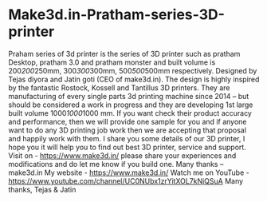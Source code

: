 # Make3d.in-Pratham-series-3D-printer
Praham series of 3d printer is the series of 3D printer such as pratham Desktop, pratham 3.0 and pratham monster and built volume is 200*200*250mm, 300*300*300mm, 500*500*500mm respectively. Designed by Tejas diyora and Jatin goti (CEO of make3d.in). The design is highly inspired by the fantastic Rostock, Kossell and Tantillus 3D printers. They are manufacturing of every single parts 3d printing machine since 2014 – but should be considered a work in progress and they are developing 1st large built volume 1000*1000*1000 mm. If you want check their product accuracy and performance, then we will provide one sample for you and if anyone want to do any 3D printing job work then we are accepting that proposal and happily work with them. I share you some details of our 3D printer, I hope you it will help you to find out best 3D printer, service and support. Visit on - https://www.make3d.in/  please share your experiences and modifications and do let me know if you build one. Many thanks – make3d.in My website - https://www.make3d.in/ Watch me on YouTube - https://www.youtube.com/channel/UC0NUbx1zrYitXOL7kNjQSuA Many thanks, Tejas &amp; Jatin
